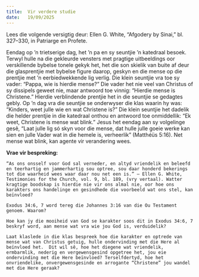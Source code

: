 ```yaml
---
title:  Vir verdere studie
date:   19/09/2025
---
```


Lees die volgende versigtig deur: Ellen G. White, “Afgodery by Sinai,” bl. 327–330, in Patriarge en Profete.

Eendag op ’n trietserige dag, het ’n pa en sy seuntjie ’n katedraal besoek. Terwyl hulle na die gekleurde vensters met pragtige uitbeeldings oor verskillende bybelse tonele gekyk het, het die son skielik van buite af deur die glasprentjie met bybelse figure daarop, geskyn en die mense op die prentjie met ’n eerbiedwekkende lig verlig. Die klein seuntjie vra toe sy vader: “Pappa, wie is hierdie mense?” Die vader het nie veel van Christus of sy dissipels geweet nie, maar antwoord toe vinnig: “Hierdie mense is Christene.” Hierdie verblindende prentjie het in die seuntjie se gedagtes gebly. Op ’n dag vra die seuntjie se onderwyser die klas waarin hy was: “Kinders, weet julle wie en wat Christene is?” Die klein seuntjie het dadelik die helder prentjie in die katedraal onthou en antwoord toe onmiddellik: “Ek weet, Christene is mense wat blink.” Jesus het eendag aan sy volgelinge gesê, “Laat julle lig só skyn voor die mense, dat hulle julle goeie werke kan sien en julle Vader wat in die hemele is, verheerlik” (Matthéüs 5:16). Net mense wat blink, kan agente vir verandering wees.

**Vrae vir bespreking:**

`“As ons onsself voor God sal verneder, en altyd vriendelik en beleefd en teerhartig en jammerhartig sou optree, sou daar honderd bekerings tot die waarheid wees waar daar nou net een is.” — Ellen G. White, Testimonies for the Church, vol. 9, bl. 189, (vry vertaal). Watter kragtige boodskap is hierdie nie vir ons almal nie, oor hoe ons karakters ons handelinge en gesindhede die voorbeeld wat ons stel, kan beïnvloed?`

`Exodus 34:6, 7 word tereg die Johannes 3:16 van die Ou Testament genoem. Waarom?`

`Hoe kan jy die mooiheid van God se karakter soos dit in Exodus 34:6, 7 beskryf word, aan mense wat vra wie jou God is, verduidelik?`

`Laat klaslede in die klas bespreek hoe die karakter en optrede van mense wat van Christus getuig, hulle ondervinding met die Here al beïnvloed het.  Dit wil sê, hoe het diegene wat vriendelik, ermbarmlik, nederig en vergewensgesind opgetree het, jou eie ondervinding met die Here beïnvloed? Terselfdertyd, hoe het onvriendelike, onvergewensgesinde en arrogante “Christene” jou wandel met die Here geraak?`